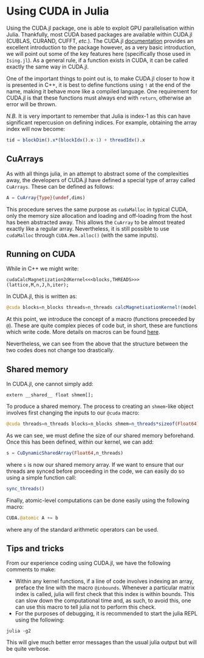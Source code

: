 # Using CUDA in Julia
Using the CUDA.jl package, one is able to exploit GPU parallelisation within Julia. Thankfully, most CUDA based packages are available within CUDA.jl (CUBLAS, CURAND, CUFFT, _etc._). The CUDA.jl [documentation](https://cuda.juliagpu.org/stable/) provides an excellent introduction to the package however, as a very basic introduction, we will point out some of the key features here (specifically those used in `Ising.jl`). As a general rule, if a function exists in CUDA, it can be called exactly the same way in CUDA.jl.

One of the important things to point out is, to make CUDA.jl closer to how it is presented in C++, it is best to define functions using `!` at the end of the name, making it behave more like a compiled language. One requirement for CUDA.jl is that these functions must always end with `return`, otherwise an error will be thrown.

_N.B._ It is very important to remember that Julia is index-1 as this can have significant repercusion on defining indices. For example, obtaining the array index will now become:
```julia
tid = blockDim().x*(blockIdx().x-1) + threadIdx().x
```

## CuArrays
As with all things julia, in an attempt to abstract some of the complexities away, the developers of CUDA.jl have defined a special type of array called `CuArrays`. These can be defined as follows:
```julia
A = CuArray{Type}(undef,dims)
```
This procedure serves the same purpose as `cudaMalloc` in typical CUDA, only the memory size allocation and loading and off-loading from the host has been abstracted away. This allows the `CuArray` to be almost treated exactly like a regular array. Nevertheless, it is still possible to use `cudaMalloc` through `CUDA.Mem.alloc()` (with the same inputs).

## Running on CUDA
While in C++ we might write:
```cuda
cudaCalcMagnetization2dKernel<<<blocks,THREADS>>>(lattice,M,n,J,h,iter);
```
In CUDA.jl, this is written as:
```julia
@cuda blocks=n_blocks threads=n_threads calcMagnetisationKernel!(model,lattice,M,iter)
```
At this point, we introduce the concept of a macro (functions preceeded by `@`). These are quite complex pieces of code but, in short, these are functions which write code. More details on macros can be found [here](https://docs.julialang.org/en/v1/manual/metaprogramming/).

Nevertheless, we can see from the above that the structure between the two codes does not change too drastically.

## Shared memory
In CUDA.jl, one cannot simply add:
```cuda
extern __shared__ float shmem[];
```
To produce a shared memory. The process to creating an `shmem`-like object involves first changing the inputs to our `@cuda` macro:
```julia
@cuda threads=n_threads blocks=n_blocks shmem=n_threads*sizeof(Float64) calcHamiltonianKernel!(model,lattice,E,iter)
```
As we can see, we must define the size of our shared memory beforehand. Once this has been defined, within our kernel, we can add:
```julia
s = CuDynamicSharedArray(Float64,n_threads)
```
where `s` is now our shared memory array. If we want to ensure that our threads are synced before proceeding in the code, we can easily do so using a simple function call:
```julia
sync_threads()
```
Finally, atomic-level computations can be done easily using the following macro:
```julia
CUDA.@atomic A += b
```
where any of the standard arithmetic operators can be used.

## Tips and tricks
From our experience coding using CUDA.jl, we have the following comments to make:
* Within any kernel functions, if a line of code involves indexing an array, preface the line with the macro `@inbounds`. Whenever a particular matrix index is called, julia will first check that this index is within bounds. This can slow down the computational time and, as such, to avoid this, one can use this macro to tell julia not to perform this check.
* For the purposes of debugging, it is recommended to start the julia REPL using the following:
```
julia -g2
```
This will give much better error messages than the usual julia output but will be quite verbose.
